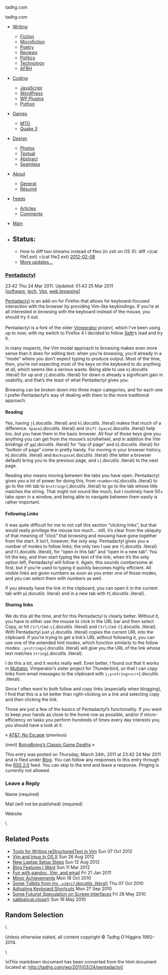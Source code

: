 tadhg.com

[](/wp/)

tadhg.com

-   [Writing](/wp/tag/writing)
    -   [Fiction](/wp/fiction)
    -   [Microfiction](/wp/tag/microfiction)
    -   [Poetry](/wp/tag/poetry)
    -   [Reviews](/wp/tag/reviews)
    -   [Politics](/wp/tag/politics)
    -   [Technology](/wp/tag/tech)
    -   [AFBH](/wp/tag/AFBH "Annotated Fantasy Bedtime Hour")

-   [Coding](/wp/tag/coding)
    -   [JavaScript](/wp/tag/javascript)
    -   [WordPress](/wp/tag/wordpress)
    -   [WP Plugins](/wp/wordpress-plugins/ "WordPress Plugins")
    -   [Python](/wp/tag/python)

-   [Games](/wp/tag/games)
    -   [MTG](/wp/tag/mtg)
    -   [Quake 3](/wp/tag/q3a)

-   [Design](/wp/tag/design)
    -   [Photos](/wp/tag/photos)
    -   [Textual](/wp/tag/textual)
    -   [Abstract](/wp/tag/design+abstract)
    -   [Seamless](/wp/1998/11/30/seamless-backgrounds/)

-   [About](/wp/about/)
    -   [General](/wp/about/)
    -   [Résumé](/wp/resume/)

-   [Feeds](/wp/feed/)
    -   [Articles](/wp/feed/)
    -   [Comments](/wp/comments/feed/)

-   [Main](/wp/)

-   Status:
    -------

    -   How to diff two streams instead of files (in zsh on OS X): diff
        <(cat file1.ext) <(cat file2.ext)
        [2012-02-08](http://twitter.com/tadhg_ohiggins/statuses/167108490299584512)
    -   [More updates...](http://twitter.com/tadhg_ohiggins)

### [Pentadactyl](http://tadhg.com/wp/2011/03/24/pentadactyl/ "Permanent Link: Pentadactyl")

23:42 Thu 24 Mar 2011. Updated: 01:43 25 Mar 2011\
 [[software](http://tadhg.com/wp/tag/software/),
[tech](http://tadhg.com/wp/tag/tech/),
[Vim](http://tadhg.com/wp/tag/vim/), [web
browsing](http://tadhg.com/wp/tag/web-browsing/)]

[Pentadactyl](http://dactyl.sourceforge.net/pentadactyl/) is an add-on
for Firefox that allows for keyboard-focused interaction with the
browser by providing Vim-like keybindings. If you’re at all interested
in browsing with the keyboard instead of the mouse, you should try it
out.\
 \
 Pentadactyl is a fork of the older
[Vimperator](http://vimperator.org/vimperator) project, which I’ve been
using up to now; with my switch to Firefox 4 I decided to follow
[Seth](http://at.araxia.net/blog/seth/)’s lead and try it.

In many respects, the Vim modal approach to browsing makes even more
sense than it does for editing text: when you’re browsing, you’d already
in a “mode” where you don’t expect typing to produce output. Most of the
time, then, you’re not expecting most of the keys on the keyboard to do
anything at all, which seems like a serious waste. Being able to use
`k`{.docutils .literal} for up and `j`{.docutils .literal} for down is
already a significant gain in usability, and that’s the least of what
Pentadactyl gives you.

Browsing can be broken down into three major categories, and for each
one I prefer Pentadactyl’s way of dealing with them to the more
traditional approach.

#### Reading

Yes, having `j`{.docutils .literal} and `k`{.docutils .literal} makes
that much of a difference. `Space`{.docutils .literal} and
`Shift-Space`{.docutils .literal} help too, but you have them in the
basic browser. All four of those keys give you anything you can get from
the mouse’s scrollwheel, and in addition the Vim bindings of
`gg`{.docutils .literal} for “top of page” and `G`{.docutils .literal}
for “bottom of page” come in pretty handy. For moving in your browser
history, `H`{.docutils .literal} and `Backspace`{.docutils .literal}
(the latter a browser default) bring you to the previous page, and
`L`{.docutils .literal} to the next page.

Reading also means moving between the tabs you have open. Pentadactyl
gives you a lot of power for doing this, from `<number>b`{.docutils
.literal} to go to the nth tab to `b<string>`{.docutils .literal} to go
to the tab whose title matches the string. That might not sound like
much, but I routinely have 50+ tabs open in a window, and being able to
navigate between them easily is rather important.

#### Following Links

It was quite difficult for me to not call this section “clicking links”,
but that would really privilege the mouse too much… still, it’s clear
from the ubiquity of that meaning of “click” that browsing and mousing
have gone together from the start. It isn’t, however, the only way.
Pentadactyl gives you a number of modes to follow links; the only two I
use are `f`{.docutils .literal} and `F`{.docutils .literal}, for “open
in this tab” and “open in a new tab”. You hit the key, and then start
typing the text of the link; when it’s the only option left, Pentadactyl
will follow it. Again, this sounds cumbersome at first, but if you’re
used to typing it quickly becomes highly efficient. All visible links
are given numbers as soon as you enter one of those modes, and you can
select them with numbers as well.

If you already have the link in the clipboard, you can open it in the
current tab with `p`{.docutils .literal} and in a new tab with
`P`{.docutils .literal}.

#### Sharing links

We do this all the time, and for this Pentadactyl is clearly better.
Without it, you have to either use the mouse to click in the URL bar and
then select Copy, or hit `Ctrl/Cmd-L`{.docutils .literal} and
`Ctrl/Cmd-C`{.docutils .literal}. With Pentadactyl just `y`{.docutils
.literal} copies the current URL into the clipboard. If you’re trying to
get a link’s URL without following it, you can use one of the extended
hint modes, which function similarly to the follow modes:
`;y<string>`{.docutils .literal} will give you the URL of the link whose
text matches `string`{.docutils .literal}.

I do this a lot, and it works really well. Even better, I found out that
it works in [Muttator](http://vimperator.org/muttator), Vimperator’s
sister project for Thunderbird, so that I can copy links from email
messages to the clipboard with `i;y<string><cr>`{.docutils .literal}.

Since I often want to both follow and copy links (especially when
blogging), I find that this is a lot better than right-clicking on a
link and selecting copy and then clicking the link.

Those are just a few of the basics of Pentadactyl’s functionality. If
you want to keep your hands as close to the home row as possible, and/or
if micro-efficiency on tasks you perform hundreds of times every day
interests you, you should have a look at it.

« [AT&T: No Escape](http://tadhg.com/wp/2011/03/22/att-no-escape/)
(previous)

(next) [BoingBoing’s Classic Game
Deaths](http://tadhg.com/wp/2011/03/25/boingboings-classic-game-deaths/)
»

This entry was posted on Thursday, March 24th, 2011 at 23:42 24 Mar 2011
and is filed under
[Blog](http://tadhg.com/wp/category/blog/ "View all posts in Blog"). You
can follow any responses to this entry through the [RSS
2.0](http://tadhg.com/wp/2011/03/24/pentadactyl/feed/) feed. You can
skip to the end and leave a response. Pinging is currently not allowed.

### Leave a Reply

Name (required)

Mail (will not be published) (required)

Website

\

Related Posts
-------------

-   [Tools for Writing reStructuredText in
    Vim](http://tadhg.com/wp/2012/10/07/tools-for-writing-restructuredtext-in-vim/)
    Sun 07 Oct 2012
-   [Vim and tmux in OS
    X](http://tadhg.com/wp/2012/08/26/vim-and-tmux-in-os-x/) Sun 26 Aug
    2012
-   [New Laptop Setup
    Steps](http://tadhg.com/wp/2012/08/12/new-laptop-setup-steps/) Sun
    12 Aug 2012
-   [Blog Features I
    Want](http://tadhg.com/wp/2012/03/11/blog-features-i-want/) Sun 11
    Mar 2012
-   [Fun with pandoc, Vim, and
    email](http://tadhg.com/wp/2011/01/21/fun-with-pandoc-vim-and-email/)
    Fri 21 Jan 2011
-   [Minor
    Achievements](http://tadhg.com/wp/2010/10/18/minor-achievements/)
    Mon 18 Oct 2010
-   [Some Tidbits from my `.vimrc`{.docutils
    .literal}](http://tadhg.com/wp/2010/10/07/some-tidbits-from-my-vimrc/)
    Thu 07 Oct 2010
-   [Adjusting Keyboard
    Shortcuts](http://tadhg.com/wp/2010/09/27/adjusting-keyboard-shortcuts/)
    Mon 27 Sep 2010
-   [Some Futurist Speculation on Screen
    Interfaces](http://tadhg.com/wp/2010/05/28/some-futurist-speculation-on-screen-interfaces/)
    Fri 28 May 2010
-   [sabbatical.close()](http://tadhg.com/wp/2010/05/16/sabbatical-close/)
    Sun 16 May 2010

Random Selection
----------------

\

Unless otherwise stated, all content copyright © Tadhg O'Higgins
1992–2014.

\

\nThis markdown document has been converted from the html document located at:
http://tadhg.com/wp/2011/03/24/pentadactyl/
